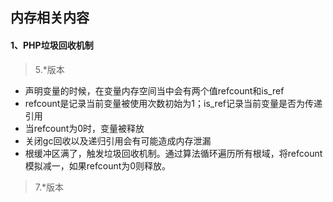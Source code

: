 ## 内存相关内容

#### 1、PHP垃圾回收机制

> 5.*版本 

* 声明变量的时候，在变量内存空间当中会有两个值refcount和is_ref
* refcount是记录当前变量被使用次数初始为1；is_ref记录当前变量是否为传递引用
* 当refcount为0时，变量被释放
* 关闭gc回收以及递归引用会有可能造成内存泄漏
* 根缓冲区满了，触发垃圾回收机制。通过算法循环遍历所有根域，将refcount模拟减一，如果refcount为0则释放。

> 7.*版本 